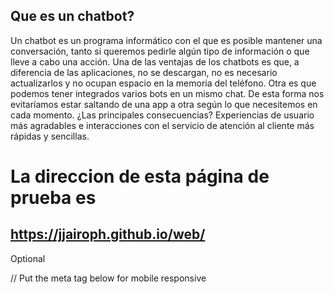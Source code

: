 ## Que es un chatbot?
Un chatbot es un programa informático con el que es posible mantener una conversación, tanto si queremos pedirle algún tipo de información o que lleve a cabo una acción. 
Una de las ventajas de los chatbots es que, a diferencia de las aplicaciones, no se descargan, no es necesario actualizarlos y no ocupan espacio en la memoria del teléfono. Otra es que podemos tener integrados varios bots en un mismo chat. De esta forma nos evitaríamos estar saltando de una app a otra según lo que necesitemos en cada momento. ¿Las principales consecuencias? Experiencias de usuario más agradables e interacciones con el servicio de atención al cliente más rápidas y sencillas.

# La direccion de esta página de prueba es
## https://jjairoph.github.io/web/


<script src="https://cdn.cai.tools.sap/webchat/webchat.js"
channelId="957a2a01-ad76-45ab-8546-89c6e49eaa32"
token="e418b4c4dc75bc0b887d3e3550262643"
id="cai-webchat"
></script>
Optional

// Put the meta tag below for mobile responsive
<meta name="viewport" content="width=device-width">
